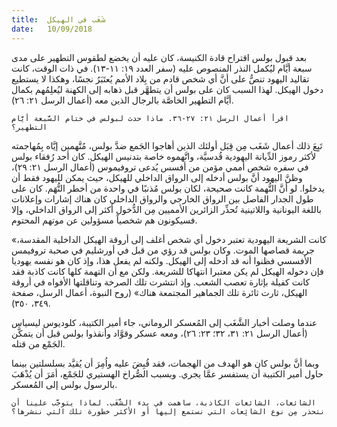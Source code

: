 ```yaml
---
title:  شَغَب في الهيكل
date:   10/09/2018
---
```


بعد قبول بولس اقتراح قادة الكنيسة، كان عليه أن يخضع لطقوس التطهير على مدى سبعة أيَّام ليُكمل النذر المنصوص عليه (سفر العدد ١٩: ١١-١٣). في ذات الوقت، كانت تقاليد اليهود تنصُّ على أنَّ أي شخص قادم من بِلاد الأمم يُعتَبَرُ نجسًا، وهكذا لا يستطيع دخول الهيكل. لهذا السبب كان على بولس أن يتطهَّر قبل ذهابه إلى الكهنة ليُعلِمُهم بكمال أيَّام التطهير الخاصَّة بالرجال الذين معه (أعمال الرسل ٢١: ٢٦).

`اقرأ أعمال الرسل ٢١: ٢٧-٣٦. ماذا حدث لبولس في ختام السَّبعة أيَّام التطهير؟`

تَبِعَ ذلك أعمال شَغَب مِن قِبَل أولئك الذين أهاجوا الجَمع ضدَّ بولس، مُتَّهمين إيَّاه بِمُهاجمته لأكثر رموز الدِّيانة اليهودية قُدسيَّة، واتَّهموه خاصة بتدنيس الهيكل. كان أحد رُفقاء بولس في سفره شخص أممي مؤمن من أفسس يُدعى تروفيموس (أعمال الرسل ٢١: ٢٩)، وظنَّ اليهود أنَّ بولس أدخله إلى الرواق الداخلي للهيكل، حيث يمكن لليهود فقط أن يدخلوا. لو أنَّ التُّهمة كانت صحيحة، لكان بولس مُذنبًا في واحدة من أخطر التُّهَم. كان على طول الجدار الفاصل بين الرواق الخارجي والرواق الداخلي كان هناك إشارات وإعلانات باللغة اليونانية واللاتينية تُحذِّر الزائرين الأمميين مِن الدُّخول أكثر إلى الرواق الداخلي، وإلا فسيكونون هم شخصياً مسؤولين عن موتهم المحتوم.

«كانت الشريعة اليهودية تعتبر دخول أي شخص أغلف إلى أروقة الهيكل الداخلية المقدسة، جريمة قصاصها الموت. وكان بولس قد رؤي من قبل في أورشليم في صحبة تروفيمس الأفسسي فظنوا أنه قد أدخله إلى الهيكل. ولكنه لم يفعل هذا، وإذ كان هو نفسه يهوديا فإن دخوله الهيكل لم يكن معتبرا انتهاكا للشريعة. ولكن مع أن التهمة كلها كانت كاذبة فقد كانت كفيلة بإثارة تعصب الشعب. وإذ انتشرت تلك الصرخة وتناقلتها الأفواه في أروقة الهيكل، ثارت ثائرة تلك الجماهير المجتمعة هناك» (روح النبوة، أعمال الرسل، صفحة ٣٤٩، ٣٥٠).

عندما وصلت أخبار الشَّغَب إلى المُعسكر الروماني، جاء أمير الكتيبة، كلوديوس ليسياس (أعمال الرسل ٢١: ٣١، ٣٢؛ ٢٣: ٢٦)، ومعه عسكر وقوَّاد وأنقذوا بولس قبل أن يتمكَّن الجَمْع من قتله.

وبما أنَّ بولس كان هو الهدف من الهجمات، فقد قُبِضَ عليه واُمِرَ أن يُقيَّد بسلسلتين بينما حاول أمير الكتيبة أن يستفسر عمَّا يجري. وبسبب الصُّراخ الهستيري للجَمْع، أمَرَ أن يُذْهَبَ بالرسول بولس إلى المُعسكر.

`الشائعات، الشائعات الكاذبة، ساهمت في بدء الشَّغَب. لماذا يتوجَّب علينا أن نتحذر مِن نوع الشائِعات التي نستمع إليها أو الأكثر خطورة تلك التي ننشرها؟`